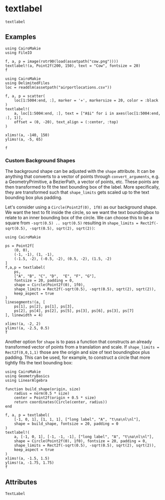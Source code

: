 # textlabel

```@shortdocs; canonical=false
textlabel
```


## Examples

```@figure
using CairoMakie
using FileIO

f, a, p = image(rotr90(load(assetpath("cow.png"))))
textlabel!(a, Point2f(200, 150), text = "Cow", fontsize = 20)
f
```

```@figure
using CairoMakie
using DelimitedFiles
loc = readdlm(assetpath("airportlocations.csv"))

f, a, p = scatter(
    loc[1:5004:end, :], marker = '✈', markersize = 20, color = :black
)
textlabel!(
    a, loc[1:5004:end, :], text = ["A$i" for i in axes(loc[1:5004:end, :], 1)],
    offset = (0, -20), text_align = (:center, :top)
)

xlims!(a, -140, 150)
ylims!(a, -5, 65)

f
```

### Custom Background Shapes

The background shape can be adjusted with the `shape` attribute.
It can be anything that converts to a vector of points through `convert_arguments`, e.g. a GeometryPrimitive, a BezierPath, a vector of points, etc.
These points are then transformed to fit the text bounding box of the label.
More specifically, they are transformed such that `shape_limits` gets scaled up to the text bounding box plus padding.

Let's consider using a `Circle(Point2f(0), 1f0)` as our background shape.
We want the text to fit inside the circle, so we want the text boundingbox to relate to an inner bounding box of the circle.
We can choose this to be a square from `-sqrt(0.5) .. sqrt(0.5)` resulting in `shape_limits = Rect2f(-sqrt(0.5), -sqrt(0.5), sqrt(2), sqrt(2))`:

```@figure
using CairoMakie

ps = Point2f[
    (0, 0),
    (-1, -1), (1, -1),
    (-1.5, -2), (-0.5, -2), (0.5, -2), (1.5, -2)
]
f,a,p = textlabel(
    ps,
    ["A", "B", "C", "D",  "E", "F", "G"],
    fontsize = 20, padding = 0,
    shape = Circle(Point2f(0), 1f0),
    shape_limits = Rect2f(-sqrt(0.5), -sqrt(0.5), sqrt(2), sqrt(2)),
    keep_aspect = true
)
linesegments!(a, [
    ps[1], ps[2], ps[1], ps[3],
    ps[2], ps[4], ps[2], ps[5], ps[3], ps[6], ps[3], ps[7]
], linewidth = 4)

xlims!(a, -2, 2)
ylims!(a, -2.5, 0.5)
f
```

Another option for `shape` is to pass a function that constructs an already transformed vector of points from a translation and scale.
If `shape_limits = Rect2f(0,0,1,1)` those are the origin and size of text boundingbox plus padding.
This can be used, for example, to construct a circle that more tightly fits the text bounding box:

```@figure
using CairoMakie
using GeometryBasics
using LinearAlgebra

function build_shape(origin, size)
    radius = norm(0.5 * size)
    center = Point2f(origin + 0.5 * size)
    return coordinates(Circle(center, radius))
end

f, a, p = textlabel(
    [-1, 0, 1], [1, 1, 1], ["long label", "A", "t\na\nl\nl"],
    shape = build_shape, fontsize = 20, padding = 0
)
textlabel!(
    a, [-1, 0, 1], [-1, -1, -1], ["long label", "A", "t\na\nl\nl"],
    shape = Circle(Point2f(0), 1f0), fontsize = 20, padding = 0,
    shape_limits = Rect2f(-sqrt(0.5), -sqrt(0.5), sqrt(2), sqrt(2)),
    keep_aspect = true
)
xlims!(a, -1.5, 1.5)
ylims!(a, -1.75, 1.75)
f
```

## Attributes

```@attrdocs
TextLabel
```
